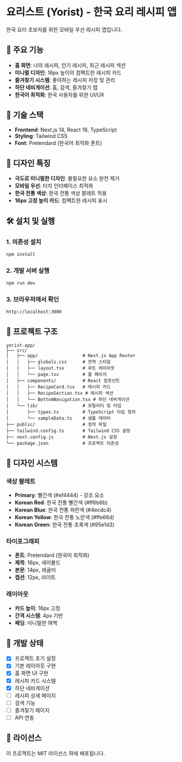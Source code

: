 # 요리스트 (Yorist) - 한국 요리 레시피 앱

한국 요리 초보자를 위한 모바일 우선 레시피 앱입니다.

## 🍳 주요 기능

- **홈 화면**: 나의 레시피, 인기 레시피, 최근 레시피 섹션
- **미니멀 디자인**: 16px 높이의 컴팩트한 레시피 카드
- **즐겨찾기 시스템**: 좋아하는 레시피 저장 및 관리
- **하단 네비게이션**: 홈, 검색, 즐겨찾기 탭
- **한국어 최적화**: 한국 사용자를 위한 UI/UX

## 🚀 기술 스택

- **Frontend**: Next.js 14, React 18, TypeScript
- **Styling**: Tailwind CSS
- **Font**: Pretendard (한국어 최적화 폰트)

## 📱 디자인 특징

- **극도로 미니멀한 디자인**: 불필요한 요소 완전 제거
- **모바일 우선**: 터치 인터페이스 최적화
- **한국 전통 색상**: 한국 전통 색상 팔레트 적용
- **16px 고정 높이 카드**: 컴팩트한 레시피 표시

## 🛠️ 설치 및 실행

### 1. 의존성 설치
```bash
npm install
```

### 2. 개발 서버 실행
```bash
npm run dev
```

### 3. 브라우저에서 확인
```
http://localhost:3000
```

## 📁 프로젝트 구조

```
yorist-app/
├── src/
│   ├── app/                 # Next.js App Router
│   │   ├── globals.css      # 전역 스타일
│   │   ├── layout.tsx       # 루트 레이아웃
│   │   └── page.tsx         # 홈 페이지
│   ├── components/          # React 컴포넌트
│   │   ├── RecipeCard.tsx   # 레시피 카드
│   │   ├── RecipeSection.tsx # 레시피 섹션
│   │   └── BottomNavigation.tsx # 하단 네비게이션
│   └── lib/                 # 유틸리티 및 타입
│       ├── types.ts         # TypeScript 타입 정의
│       └── sampleData.ts    # 샘플 데이터
├── public/                  # 정적 파일
├── tailwind.config.ts       # Tailwind CSS 설정
├── next.config.js           # Next.js 설정
└── package.json             # 프로젝트 의존성
```

## 🎨 디자인 시스템

### 색상 팔레트
- **Primary**: 빨간색 (#ef4444) - 강조 요소
- **Korean Red**: 한국 전통 빨간색 (#ff6b6b)
- **Korean Blue**: 한국 전통 파란색 (#4ecdc4)
- **Korean Yellow**: 한국 전통 노란색 (#ffe66d)
- **Korean Green**: 한국 전통 초록색 (#95e1d3)

### 타이포그래피
- **폰트**: Pretendard (한국어 최적화)
- **제목**: 16px, 세미볼드
- **본문**: 14px, 레귤러
- **캡션**: 12px, 라이트

### 레이아웃
- **카드 높이**: 16px 고정
- **간격 시스템**: 4px 기반
- **패딩**: 미니멀한 여백

## 🔄 개발 상태

- [x] 프로젝트 초기 설정
- [x] 기본 레이아웃 구현
- [x] 홈 화면 UI 구현
- [x] 레시피 카드 시스템
- [x] 하단 네비게이션
- [ ] 레시피 상세 페이지
- [ ] 검색 기능
- [ ] 즐겨찾기 페이지
- [ ] API 연동

## 📝 라이선스

이 프로젝트는 MIT 라이선스 하에 배포됩니다. 